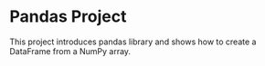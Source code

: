 # Pandas Project
This project introduces pandas library and shows how to create a DataFrame from a NumPy array.
